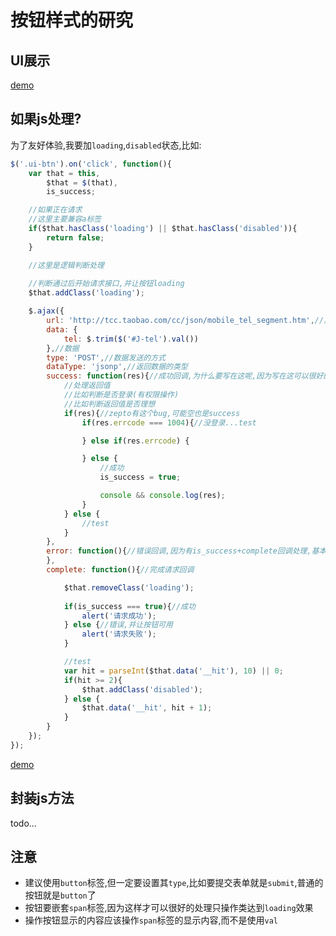 # 按钮样式的研究

## UI展示

[demo](ui.html)

## 如果js处理?

为了友好体验,我要加`loading`,`disabled`状态,比如:

``` js
$('.ui-btn').on('click', function(){
    var that = this,
        $that = $(that),
        is_success;

    //如果正在请求
    //这里主要兼容a标签
    if($that.hasClass('loading') || $that.hasClass('disabled')){
        return false;
    }

    //这里是逻辑判断处理
    
    //判断通过后开始请求接口,并让按钮loading
    $that.addClass('loading');

    $.ajax({
        url: 'http://tcc.taobao.com/cc/json/mobile_tel_segment.htm',//异步接口url
        data: {
            tel: $.trim($('#J-tel').val())
        },//数据
        type: 'POST',//数据发送的方式
        dataType: 'jsonp',//返回数据的类型
        success: function(res){//成功回调,为什么要写在这呢,因为写在这可以很好的兼容zepto核心库
            //处理返回值
            //比如判断是否登录(有权限操作)
            //比如判断返回值是否理想
            if(res){//zepto有这个bug,可能空也是success
                if(res.errcode === 1004){//没登录...test

                } else if(res.errcode) {

                } else {
                    //成功
                    is_success = true;

                    console && console.log(res);
                }
            } else {
                //test
            }
        },
        error: function(){//错误回调,因为有is_success+complete回调处理,基本可以不用这个
        },
        complete: function(){//完成请求回调

            $that.removeClass('loading');
            
            if(is_success === true){//成功
                alert('请求成功');
            } else {//错误,并让按钮可用
                alert('请求失败');
            }

            //test
            var hit = parseInt($that.data('__hit'), 10) || 0;
            if(hit >= 2){
                $that.addClass('disabled');
            } else {
                $that.data('__hit', hit + 1);
            }
        }
    });
});
```

[demo](js.html)


## 封装js方法

todo...

## 注意

* 建议使用`button`标签,但一定要设置其`type`,比如要提交表单就是`submit`,普通的按钮就是`button`了
* 按钮要嵌套`span`标签,因为这样才可以很好的处理只操作类达到`loading`效果
* 操作按钮显示的内容应该操作`span`标签的显示内容,而不是使用`val`